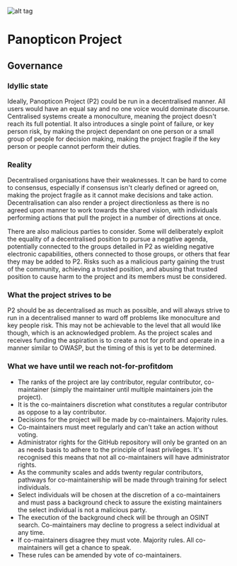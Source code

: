 ![alt tag](https://user-images.githubusercontent.com/24201238/29351849-9c3087b4-82b8-11e7-8fed-350e3b8b4945.png)

# Panopticon Project

## Governance

### Idyllic state

Ideally, Panopticon Project (P2) could be run in a decentralised manner. All users would have an equal say and no one voice would dominate discourse. Centralised systems create a monoculture, meaning the project doesn't reach its full potential. It also introduces a single point of failure, or key person risk, by making the project dependant on one person or a small group of people for decision making, making the project fragile if the key person or people cannot perform their duties. 

### Reality

Decentralised organisations have their weaknesses. It can be hard to come to consensus, especially if consensus isn't clearly defined or agreed on, making the project fragile as it cannot make decisions and take action. Decentralisation can also render a project directionless as there is no agreed upon manner to work towards the shared vision, with individuals performing actions that pull the project in a number of directions at once.

There are also malicious parties to consider. Some will deliberately exploit the equality of a decentralised position to pursue a negative agenda, potentially connected to the groups detailed in P2 as wielding negative electronic capabilities, others connected to those groups, or others that fear they may be added to P2. Risks such as a malicious party gaining the trust of the community, achieving a trusted position, and abusing that trusted position to cause harm to the project and its members must be considered.

### What the project strives to be

P2 should be as decentralised as much as possible, and will always strive to run in a decentralised manner to ward off problems like monoculture and key people risk. This may not be achievable to the level that all would like though, which is an acknowledged problem. As the project scales and receives funding the aspiration is to create a not for profit and operate in a manner similar to OWASP, but the timing of this is yet to be determined. 

### What we have until we reach not-for-profitdom

* The ranks of the project are lay contributor, regular contributor, co-maintainer (simply the maintainer until multiple maintainers join the project).
* It is the co-maintainers discretion what constitutes a regular contributor as oppose to a lay contributor. 
* Decisions for the project will be made by co-maintainers. Majority rules.
* Co-maintainers must meet regularly and can't take an action without voting.
* Administrator rights for the GitHub repository will only be granted on an as needs basis to adhere to the principle of least privileges. It's recognised this means that not all co-maintainers will have administrator rights.
* As the community scales and adds twenty regular contributors, pathways for co-maintainership will be made through training for select individuals.
* Select individuals will be chosen at the discretion of a co-maintainers and must pass a background check to assure the existing maintainers the select individual is not a malicious party.
* The execution of the background check will be through an OSINT search. Co-maintainers may decline to progress a select individual at any time. 
* If co-maintainers disagree they must vote. Majority rules. All co-maintainers will get a chance to speak.
* These rules can be amended by vote of co-maintainers.

